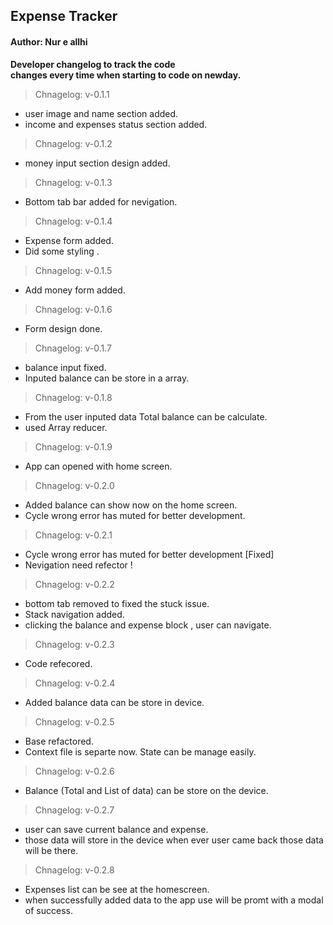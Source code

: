 ## Expense Tracker

#### Author: Nur e allhi

**Developer changelog to track the code </br> changes every time when starting to code on newday.**

> Chnagelog: v-0.1.1

- user image and name section added.
- income and expenses status section added.

> Chnagelog: v-0.1.2

- money input section design added.

> Chnagelog: v-0.1.3

- Bottom tab bar added for nevigation.

> Chnagelog: v-0.1.4

- Expense form added.
- Did some styling .

> Chnagelog: v-0.1.5

- Add money form added.

> Chnagelog: v-0.1.6

- Form design done.

> Chnagelog: v-0.1.7

- balance input fixed.
- Inputed balance can be store in a array.

> Chnagelog: v-0.1.8

- From the user inputed data Total balance can be calculate.
- used Array reducer.

> Chnagelog: v-0.1.9

- App can opened with home screen.

> Chnagelog: v-0.2.0

- Added balance can show now on the home screen.
- Cycle wrong error has muted for better development.

> Chnagelog: v-0.2.1

- Cycle wrong error has muted for better development [Fixed]
- Nevigation need refector !

> Chnagelog: v-0.2.2

- bottom tab removed to fixed the stuck issue.
- Stack navigation added.
- clicking the balance and expense block , user can navigate.

> Chnagelog: v-0.2.3

- Code refecored.

> Chnagelog: v-0.2.4

- Added balance data can be store in device.

> Chnagelog: v-0.2.5

- Base refactored.
- Context file is separte now. State can be manage easily.

> Chnagelog: v-0.2.6

- Balance (Total and List of data) can be store on the device.

> Chnagelog: v-0.2.7

- user can save current balance and expense.
- those data will store in the device when ever user came back those data will be there.

> Chnagelog: v-0.2.8

- Expenses list can be see at the homescreen.
- when successfully added data to the app use will be promt with a modal of success.
